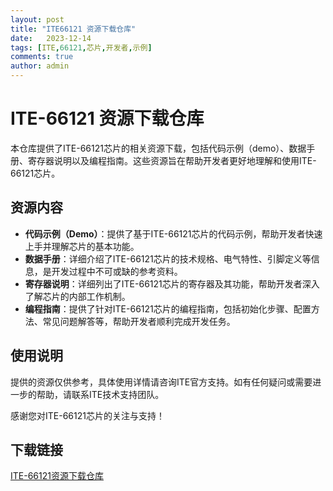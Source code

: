 ```yaml
---
layout: post
title: "ITE66121 资源下载仓库"
date:   2023-12-14
tags: [ITE,66121,芯片,开发者,示例]
comments: true
author: admin
---
```

# ITE-66121 资源下载仓库

本仓库提供了ITE-66121芯片的相关资源下载，包括代码示例（demo）、数据手册、寄存器说明以及编程指南。这些资源旨在帮助开发者更好地理解和使用ITE-66121芯片。

## 资源内容

- **代码示例（Demo）**：提供了基于ITE-66121芯片的代码示例，帮助开发者快速上手并理解芯片的基本功能。
- **数据手册**：详细介绍了ITE-66121芯片的技术规格、电气特性、引脚定义等信息，是开发过程中不可或缺的参考资料。
- **寄存器说明**：详细列出了ITE-66121芯片的寄存器及其功能，帮助开发者深入了解芯片的内部工作机制。
- **编程指南**：提供了针对ITE-66121芯片的编程指南，包括初始化步骤、配置方法、常见问题解答等，帮助开发者顺利完成开发任务。

## 使用说明

提供的资源仅供参考，具体使用详情请咨询ITE官方支持。如有任何疑问或需要进一步的帮助，请联系ITE技术支持团队。

感谢您对ITE-66121芯片的关注与支持！

## 下载链接

[ITE-66121资源下载仓库](https://pan.quark.cn/s/97d4da08780e)